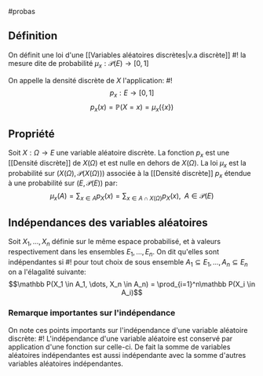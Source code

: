 #probas 
## Définition
On définit une loi d'une [[Variables aléatoires discrètes|v.a discrète]] #!
la mesure dite de probabilité $\mu_x: \mathcal{P}(E) \to [0,1]$ 
<!--ID: 1713305360759-->


On appelle la densité discrète de $X$ l'application: #!
$$p_x: E \to [0,1] $$ $$p_x(x) = \mathbb P(X = x) = \mu_x(\{x\})$$
## Propriété
Soit $X: \Omega \to E$ une variable aléatoire discrète. La fonction $p_x$ est une [[Densité discrète]] de $X(\Omega)$ et est nulle en dehors de $X(\Omega)$. 
La loi $\mu_x$ est la probabilité sur $(X(\Omega), \mathcal P(X(\Omega)))$ associée à la [[Densité discrète]] $p_x$ étendue à une probabilité sur $(E, \mathcal P(E))$ par:
$$\mu_x(A) = \sum_{x \in A} p_X(x) = \sum_{x \in A \cap X(\Omega)}p_X(x), \;\; A \in \mathcal P(E)$$
<!--ID: 1713305360762-->


## Indépendances des variables aléatoires
Soit $X_1, \dots, X_n$ définie sur le même espace probabilisé, et à valeurs respectivement dans les ensembles $E_1, \dots, E_n$. On dit qu'elles sont indépendantes si #!
pour tout choix de sous ensemble $A_1 \subseteq E_1, \dots, A_n \subseteq E_n$ on a l'élagalité suivante:
$$\mathbb P(X_1 \in A_1, \dots, X_n \in A_n) = \prod_{i=1}^n\mathbb P(X_i \in A_i)$$
<!--ID: 1713305360765-->


### Remarque importantes sur l'indépendance
On note ces points importants sur l'indépendance d'une variable aléatoire discrète: #!
L'indépendance d'une variable aléatoire est conservé par application d'une fonction sur celle-ci. De fait la somme de variables aléatoires indépendantes est aussi indépendante avec la somme d'autres variables aléatoires indépendantes.
<!--ID: 1713305360768-->
